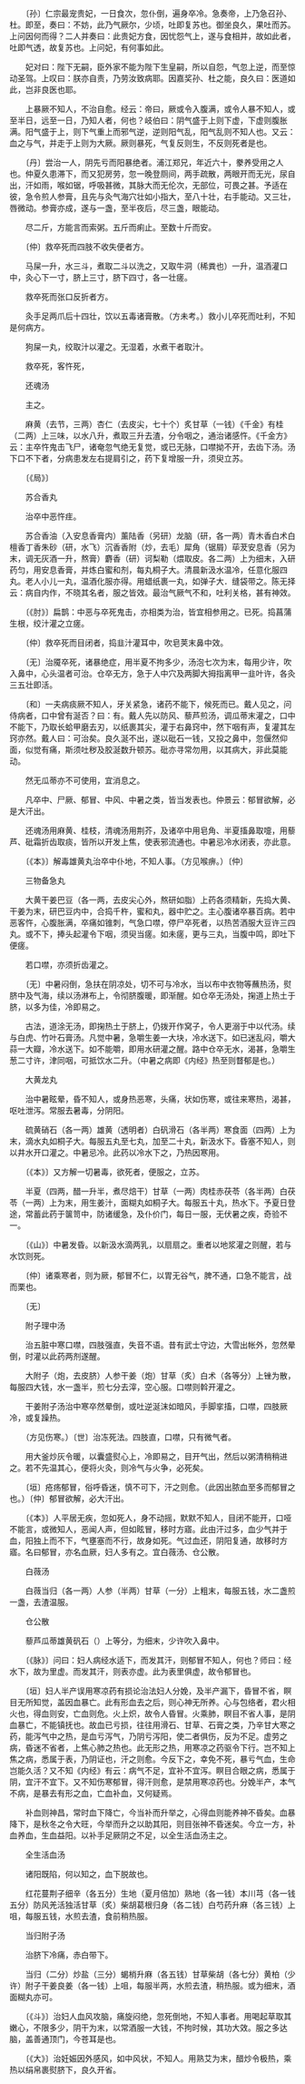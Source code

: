 <!-- { "loadSidebar": true } -->
　　〔孙〕仁宗最宠贵妃，一日食次，忽仆倒，遍身卒冷。急奏帝，上乃急召孙、杜。即至，奏曰：不妨，此乃气厥尔，少顷，吐即复苏也。御坐良久，果吐而苏。上问因何而得？二人并奏曰：此贵妃方食，因忧怨气上，遂与食相并，故如此者，吐即气透，故复苏也。上问妃，有何事如此。

　　妃对曰：陛下无嗣，臣外家不能为陛下生皇嗣，所以自怨，气忽上逆，而至惊动圣驾。上叹曰：朕亦自责，乃劳汝致病耶。因嘉奖孙、杜之能，良久曰：医道如此，岂非良医也耶。

　　上暴厥不知人，不治自愈。经云：帝曰，厥或令入腹满，或令人暴不知人，或至半日，远至一日，乃知人者，何也？岐伯曰：阴气盛于上则下虚，下虚则腹胀满。阳气盛于上，则下气重上而邪气逆，逆则阳气乱，阳气乱则不知人也。又云：血之与气，并走于上则为大厥。厥则暴死，气复反则生，不反则死者是也。

　　〔丹〕尝治一人，阴先亏而阳暴绝者。浦江郑兄，年近六十，豢养受用之人也。仲夏久患滞下，而又犯房劳，忽一晚登厕间，两手疏散，两眼开而无光，尿自出，汗如雨，喉如锯，呼吸甚微，其脉大而无伦次，无部位，可畏之甚。予适在彼，急令煎人参膏，且先与灸气海穴壮如小指大，至八十壮，右手能动。又三壮，唇微动。参膏亦成，遂与一盏，至半夜后，尽三盏，眼能动。

　　尽二斤，方能言而索粥。五斤而痢止。至数十斤而安。

　　〔仲〕救卒死而四肢不收失便者方。

　　马屎一升，水三斗，煮取二斗以洗之，又取牛洞（稀粪也）一升，温酒灌口中，灸心下一寸，脐上三寸，脐下四寸，各一壮瘥。

　　救卒死而张口反折者方。

　　灸手足两爪后十四壮，饮以五毒诸膏散。（方未考。）救小儿卒死而吐利，不知是何病方。

　　狗屎一丸，绞取汁以灌之。无湿着，水煮干者取汁。

　　救卒死，客忤死，

　　还魂汤

　　主之。

　　麻黄（去节，三两）杏仁（去皮尖，七十个）炙甘草（一钱）《千金》有桂（二两）上三味，以水八升，煮取三升去渣，分令咽之，通治诸感忤。《千金方》云：主卒忤鬼击飞尸，诸奄忽气绝无复觉，或已无脉，口噤拗不开，去齿下汤。汤下口不下者，分病患发左右提肩引之，药下复增服一升，须臾立苏。

　　〔《局》〕

　　苏合香丸

　　治卒中恶忤疰。

　　苏合香油（入安息香膏内）薰陆香（另研）龙脑（研，各一两）青木香白术白檀香丁香朱砂（研，水飞）沉香香附（炒，去毛）犀角（锯屑）荜茇安息香（另为末，调无灰酒一升，熬膏）麝香（研）诃梨勒（煨取皮。各二两）上为细末，入研药匀，用安息香膏，并炼白蜜和剂，每丸桐子大。清晨新汲水温冷，任意化服四丸。老人小儿一丸，温酒化服亦得。用蜡纸裹一丸，如弹子大．缝袋带之。陈无择云：病自内作，不晓其名者，服之皆效。最治气厥气不和，吐利关格，甚有神效。

　　〔《肘》〕扁鹊：中恶与卒死鬼击，亦相类为治，皆宜相参用之。已死。捣菖蒲生根，绞汁灌之立瘥。

　　〔仲〕救卒死而目闭者，捣韭汁灌耳中，吹皂荚末鼻中效。

　　〔无〕治魇卒死，诸暴绝症，用半夏不拘多少，汤泡七次为末，每用少许，吹入鼻中，心头温者可治。仓卒无方，急于人中穴及两脚大拇指离甲一韭叶许，各灸三五壮即活。

　　〔和〕一夫病痰厥不知人，牙关紧急，诸药不能下，候死而已。戴人见之，问侍病者，口中曾有涎否？曰：有。戴人先以防风、藜芦煎汤，调瓜蒂末灌之，口中不能下，乃取长蛤甲磨去刃，以纸裹其尖，灌于右鼻窍中，然下咽有声，复灌其左窍亦然。戴人曰：可治矣。良久涎不出，遂以砒石一钱，又投之鼻中，忽偃然仰面，似觉有痛，斯须吐秽及胶涎数升顿苏。砒亦寻常勿用，以其病大，非此莫能动。

　　然无瓜蒂亦不可使用，宜消息之。

　　凡卒中、尸厥、郁冒、中风、中暑之类，皆当发表也。仲景云：郁冒欲解，必是大汗出。

　　还魂汤用麻黄、桂枝，清魂汤用荆芥，及诸卒中用皂角、半夏搐鼻取嚏，用藜芦、砒霜折齿取痰，皆所以开发上焦，使表邪流通也。中暑忌冷水闭表，亦此意。

　　〔《本》〕解毒雄黄丸治卒中仆地，不知人事。（方见喉痹。）〔仲〕

　　三物备急丸

　　大黄干姜巴豆（各一两，去皮尖心外，熬研如脂）上药各须精新，先捣大黄、干姜为末，研巴豆内中，合捣千杵，蜜和丸，器中贮之。主心腹诸卒暴百病。若中恶客忤，心腹胀满，卒痛如锥刺，气急口噤，停尸卒死者，以热苦酒服大豆许三四丸。或不下，捧头起灌令下咽，须臾当瘥。如未瘥，更与三丸，当腹中鸣，即吐下便瘥。

　　若口噤，亦须折齿灌之。

　　〔无〕中暑闷倒，急扶在阴凉处，切不可与冷水，当以布中衣物等蘸热汤，熨脐中及气海，续以汤淋布上，令彻脐腹暖，即渐醒。如仓卒无汤处，掬道上热土于脐，以多为佳，冷即易之。

　　古法，道涂无汤，即掬热土于脐上，仍拨开作窝子，令人更溺于中以代汤。续与白虎、竹叶石膏汤。凡觉中暑，急嚼生姜一大块，冷水送下。如已迷乱闷，嚼大蒜一大瓣，冷水送下。如不能嚼，即用水研灌之醒。路中仓卒无水，渴甚，急嚼生葱二寸许，津同咽，可抵饮水二升。（中暑之病即《内经》热至则瞀郁是也。）

　　大黄龙丸

　　治中暑眩晕，昏不知人，或身热恶寒，头痛，状如伤寒，或往来寒热，渴甚，呕吐泄泻。常服去暑毒，分阴阳。

　　硫黄硝石（各一两）雄黄（透明者）白矾滑石（各半两）寒食面（四两）上为末，滴水丸如桐子大。每服五丸至七丸，加至二十丸，新汲水下。昏塞不知人，则以井水开口灌之。中暑忌冷。此药以冷水下之，乃热因寒用。

　　〔《本》〕又方解一切暑毒，欲死者，便服之，立苏。

　　半夏（四两，醋一升半，煮尽焙干）甘草（一两）肉桂赤茯苓（各半两）白茯苓（一两）上为末，用生姜汁，面糊丸如桐子大。每服五十丸，热水下。予夏日登途，常蓄此药于箧笥中，防诸缓急，及仆价门，每日一服，无伏暑之疾，奇验不一。

　　〔《山》〕中暑发昏。以新汲水滴两乳，以扇扇之。重者以地浆灌之则醒，若与水饮则死。

　　〔仲〕诸乘寒者，则为厥，郁冒不仁，以胃无谷气，脾不通，口急不能言，战而栗也。

　　〔无〕

　　附子理中汤

　　治五脏中寒口噤，四肢强直，失音不语。昔有武士守边，大雪出帐外，忽然晕倒，时灌以此药两剂遂醒。

　　大附子（炮，去皮脐）人参干姜（炮）甘草（炙）白术（各等分）上锉为散，每服四大钱，水一盏半，煎七分去滓，空心服。口噤则斡开灌之。

　　干姜附子汤治中寒卒然晕倒，或吐逆涎沫如暗风，手脚挛搐，口噤，四肢厥冷，或复躁热。

　　（方见伤寒。）〔世〕治冻死法。四肢直，口噤，只有微气者。

　　用大釜炒灰令暖，以囊盛熨心上，冷即易之，目开气出，然后以粥清稍稍进之。若不先温其心，便将火灸，则冷气与火争，必死矣。

　　〔垣〕疮疡郁冒，俗呼昏迷，慎不可下，汗之则愈。（此因出脓血至多而郁冒之也。）〔仲〕郁冒欲解，必大汗出。

　　〔《本》〕人平居无疾，忽如死人，身不动摇，默默不知人，目闭不能开，口哑不能言，或微知人，恶闻人声，但如眩冒，移时方寤。此由汗过多，血少气并于血，阳独上而不下，气壅塞而不行，故身如死。气过血还，阴阳复通，故移时方寤。名曰郁冒，亦名血厥，妇人多有之。宜白薇汤、仓公散。

　　白薇汤

　　白薇当归（各一两）人参（半两）甘草（一分）上粗末，每服五钱，水二盏煎一盏，去渣温服。

　　仓公散

　　藜芦瓜蒂雄黄矾石（）上等分，为细末，少许吹入鼻中。

　　〔《脉》〕问曰：妇人病经水适下，而发其汗，则郁冒不知人，何也？师曰：经水下，故为里虚。而发其汗，则表亦虚。此为表里俱虚，故令郁冒也。

　　〔垣〕妇人半产误用寒凉药有损论治法妇人分娩，及半产漏下，昏冒不省，瞑目无所知觉，盖因血暴亡。此有形血去之后，则心神无所养。心与包络者，君火相火也，得血则安，亡血则危。火上炽，故令人昏冒。火乘肺，瞑目不省人事，是阴血暴亡，不能镇抚也。故血已亏损，往往用滑石、甘草、石膏之类，乃辛甘大寒之药，能泻气中之热，是血亏泻气，乃阴亏泻阳，使二者俱伤，反为不足。虚劳之病，昏迷不省者，上焦心肺之热也。此无形之热，用寒凉之药驱令下行。岂不知上焦之病，悉属于表，乃阴证也，汗之则愈。今反下之，幸免不死，暴亏气血，生命岂能久活？又不知《内经》有云：病气不足，宜补不宜泻。瞑目合眼之病，悉属于阴，宜汗不宜下。又不知伤寒郁冒，得汗则愈，是禁用寒凉药也。分娩半产，本气不病，是暴去有形之血，亡血补血，又何疑焉。

　　补血则神昌，常时血下降亡，今当补而升举之，心得血则能养神不昏矣。血暴降下，是秋冬之令大旺，今举而升之以助其阳，则目张神不昏迷矣。今立一方，补血养血，生血益阳。以补手足厥阴之不足，以全生活血汤主之。

　　全生活血汤

　　诸阳既陷，何以知之，血下脱故也。

　　红花蔓荆子细辛（各五分）生地（夏月倍加）熟地（各一钱）本川芎（各一钱五分）防风羌活独活甘草（炙）柴胡葛根归身（各二钱）白芍药升麻（各三钱）上咀，每服五钱，水煎去渣，食前稍热服。

　　当归附子汤

　　治脐下冷痛，赤白带下。

　　当归（二分）炒盐（三分）蝎梢升麻（各五钱）甘草柴胡（各七分）黄柏（少许）附子干姜良姜（各一钱）上咀，每服半两，水煎去渣，稍热服。或为细末，酒面糊丸亦可。

　　〔《斗》〕治妇人血风攻脑，痛旋闷绝，忽死倒地，不知人事者。用喝起草取其嫩心，不限多少，阴干为末，以常酒服一大钱，不拘时候，其功大效。服之多达脑，盖善通顶门，今苍耳是也。

　　〔《大》〕治妊娠因外感风，如中风状，不知人。用熟艾为末，醋炒令极热，乘热以绢帛裹熨脐下，良久开省。

